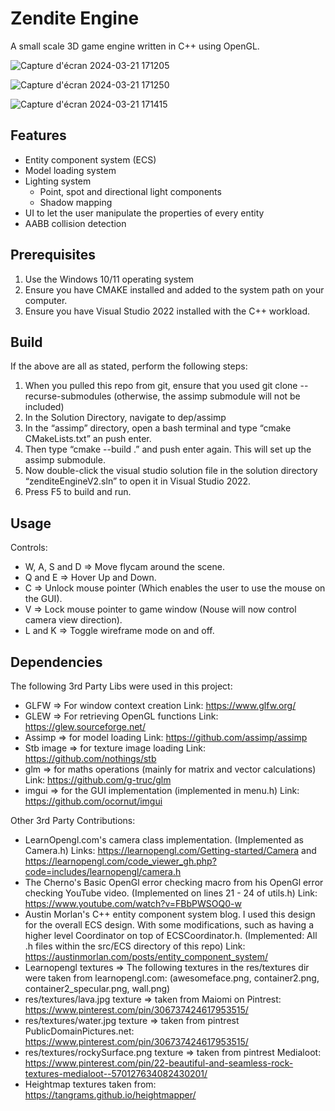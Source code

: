 # Zendite Engine

A small scale 3D game engine written in C++ using OpenGL.

![Capture d'écran 2024-03-21 171205](https://github.com/Patoche692/ZenditeEngineV2/assets/54531293/74387bf7-57b1-49c6-b833-251babb627d5)

![Capture d'écran 2024-03-21 171250](https://github.com/Patoche692/ZenditeEngineV2/assets/54531293/a75cc06a-baca-4fa8-ad0f-0d52ad7b2d70)

![Capture d'écran 2024-03-21 171415](https://github.com/Patoche692/ZenditeEngineV2/assets/54531293/13326740-9506-479d-941b-115fbdc64f01)

## Features

- Entity component system (ECS)
- Model loading system
- Lighting system
  - Point, spot and directional light components
  - Shadow mapping
- UI to let the user manipulate the properties of every entity
- AABB collision detection

## Prerequisites

1.	Use the Windows 10/11 operating system
2.	Ensure you have CMAKE installed and added to the system path on your computer.
3.	Ensure you have Visual Studio 2022 installed with the C++ workload.

## Build

If the above are all as stated, perform the following steps:

1.	When you pulled this repo from git, ensure that you used git clone --recurse-submodules <repository-url>  (otherwise, the assimp submodule will not be included)
2.	In the Solution Directory, navigate to dep/assimp
3.	In the “assimp” directory, open a bash terminal and type “cmake CMakeLists.txt” an push enter.
4.	Then type “cmake --build .” and push enter again. This will set up the assimp submodule.
5.	Now double-click the visual studio solution file in the solution directory “zenditeEngineV2.sln” to open it in Visual Studio 2022.
6.	Press F5 to build and run.

## Usage

Controls:

- W, A, S and D => Move flycam around the scene.
- Q and E => Hover Up and Down.
- C => Unlock mouse pointer (Which enables the user to use the mouse on the GUI).
- V => Lock mouse pointer to game window (Nouse will now control camera view direction).
- L and K => Toggle wireframe mode on and off.

## Dependencies

The following 3rd Party Libs were used in this project:

- GLFW => For window context creation
	Link: https://www.glfw.org/
- GLEW => For retrieving OpenGL functions
	Link: https://glew.sourceforge.net/
- Assimp => for model loading
	Link: https://github.com/assimp/assimp
- Stb image => for texture image loading
	Link: https://github.com/nothings/stb
- glm => for maths operations (mainly for matrix and vector calculations)
	Link: https://github.com/g-truc/glm
- imgui => for the GUI implementation (implemented in menu.h)
	Link: https://github.com/ocornut/imgui



Other 3rd Party Contributions:

- LearnOpengl.com's camera class implementation. (Implemented as Camera.h)
	Links: https://learnopengl.com/Getting-started/Camera and https://learnopengl.com/code_viewer_gh.php?code=includes/learnopengl/camera.h
- The Cherno's Basic OpenGl error checking macro from his OpenGl error checking YouTube video. (Implemented on lines 21 - 24 of utils.h)
	Link: https://www.youtube.com/watch?v=FBbPWSOQ0-w
- Austin Morlan's C++ entity component system blog. I used this design for the overall ECS design. With some modifications, such as having a higher level Coordinator on top of ECSCoordinator.h. (Implemented: All .h files within the src/ECS directory of this repo)
	Link: https://austinmorlan.com/posts/entity_component_system/
- Learnopengl textures => The following textures in the res/textures dir were taken from learnopengl.com: (awesomeface.png, container2.png, container2_specular.png, wall.png)
- res/textures/lava.jpg texture => taken from Maiomi on Pintrest: https://www.pinterest.com/pin/306737424617953515/
- res/textures/water.jpg texture => taken from pintrest PublicDomainPictures.net: https://www.pinterest.com/pin/306737424617953515/
- res/textures/rockySurface.png texture => taken from pintrest Medialoot: https://www.pinterest.com/pin/22-beautiful-and-seamless-rock-textures-medialoot--570127634082430201/
- Heightmap textures taken from: https://tangrams.github.io/heightmapper/
